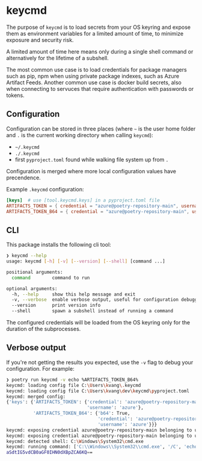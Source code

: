 # keycmd

The purpose of `keycmd` is to load secrets from your OS keyring and expose them as environment variables for a limited amount of time, to minimize exposure and security risk.

A limited amount of time here means only during a single shell command or alternatively for the lifetime of a subshell.

The most common use case is to load credentials for package managers such as pip, npm when using private package indexes, such as Azure Artifact Feeds. Another common use case is docker build secrets, also when connecting to servuces that require authentication with passwords or tokens.

## Configuration

Configuration can be stored in three places (where `~` is the user home folder and `.` is the current working directory when calling `keycmd`):

- `~/.keycmd`
- `./.keycmd`
- first `pyproject.toml` found while walking file system up from `.`

Configuration is merged where more local configuration values have precendence.

Example `.keycmd` configuration:

```toml
[keys]  # use [tool.keycmd.keys] in a pyproject.toml file
ARTIFACTS_TOKEN = { credential = "azure@poetry-repository-main", username = "azure" }
ARTIFACTS_TOKEN_B64 = { credential = "azure@poetry-repository-main", username = "azure", b64 = true }
```

## CLI

This package installs the following cli tool:

```sh
❯ keycmd --help
usage: keycmd [-h] [-v] [--version] [--shell] [command ...]

positional arguments:
  command        command to run

optional arguments:
  -h, --help     show this help message and exit
  -v, --verbose  enable verbose output, useful for configuration debugging
  --version      print version info
  --shell        spawn a subshell instead of running a command
```

The configured credentials will be loaded from the OS keyring only for the duration of the subprocesses.

## Verbose output

If you're not getting the results you expected, use the `-v` flag
to debug your configuration. For example:

```sh
❯ poetry run keycmd -v echo %ARTIFACTS_TOKEN_B64%
keycmd: loading config file C:\Users\kvang\.keycmd
keycmd: loading config file C:\Users\kvang\dev\keycmd\pyproject.toml
keycmd: merged config:
{'keys': {'ARTIFACTS_TOKEN': {'credential': 'azure@poetry-repository-main',
                              'username': 'azure'},
          'ARTIFACTS_TOKEN_B64': {'b64': True,
                                  'credential': 'azure@poetry-repository-main',
                                  'username': 'azure'}}}
keycmd: exposing credential azure@poetry-repository-main belonging to user azure as environment variable ARTIFACTS_TOKEN
keycmd: exposing credential azure@poetry-repository-main belonging to user azure as environment variable ARTIFACTS_TOKEN_B64
keycmd: detected shell: C:\Windows\System32\cmd.exe
keycmd: running command: ['C:\\Windows\\System32\\cmd.exe', '/C', 'echo', '%ARTIFACTS_TOKEN_B64%']
aSdtIG5vdCB0aGF0IHN0dXBpZCA6KQ==
```

